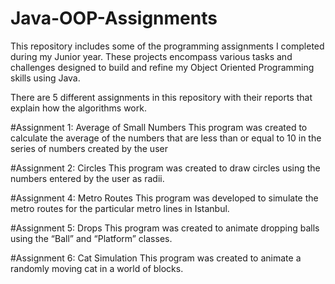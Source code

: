 # Java-OOP-Assignments
 
This repository includes some of the programming assignments I completed during my Junior year. These projects encompass various tasks and challenges designed to build and refine my Object Oriented Programming skills using Java.

There are 5 different assignments in this repository with their reports that explain how the algorithms work. 

#Assignment 1: Average of Small Numbers
This program was created to calculate the average of the numbers that are less than or equal to 
10 in the series of numbers created by the user

#Assignment 2: Circles
This program was created to draw circles using the numbers entered by the user as radii.

#Assignment 4: Metro Routes
This program was developed to simulate the metro routes for the particular metro lines in Istanbul.


#Assignment 5: Drops
This program was created to animate dropping balls using the “Ball” and “Platform” classes.

#Assignment 6:  Cat Simulation
This program was created to animate a randomly moving cat in a world of blocks.

